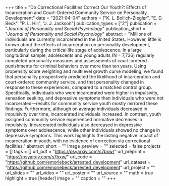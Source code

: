 +++
title = "Do Correctional Facilities Correct Our Youth?: Effects of Incarceration and Court-Ordered Community Service on Personality Development"
date = "2021-04-04"
authors = ["K. L. Bollich-Ziegler", "E. D. Beck", "P. L. Hill", "J. J. Jackson"]
publication_types = ["2"]
publication = "_Journal of Personality and Social Psychology_"
publication_short = "_Journal of Personality and Social Psychology_"
abstract = "Millions of individuals are currently incarcerated in the United States. However, little is known about the effects of incarceration on personality development, particularly during the critical life stage of adolescence. In a large longitudinal sample, adolescents and young adults (N = 7,736) regularly completed personality measures and assessments of court-ordered punishments for criminal behaviors over more than ten years. Using propensity score weighting and multilevel growth curve modeling, we found that personality prospectively predicted the likelihood of incarceration and court-ordered community service, and that personality changed in response to these experiences, compared to a matched control group. Specifically, individuals who were incarcerated were higher in impulsivity, sensation seeking, and depressive symptoms than individuals who were not incarcerated—results for community service youth mostly mirrored these findings. Furthermore, although on average individuals decreased in impulsivity over time, incarcerated individuals increased. In contrast, youth assigned community service experienced normative decreases in impulsivity. Incarcerated individuals also decreased in depressive symptoms over adolescence, while other individuals showed no change in depressive symptoms. This work highlights the lasting negative impact of incarceration in youth, with no evidence of correction via correctional facilities."
abstract_short = ""
image_preview = ""
selected = false
projects = []
tags = []
url_pdf = "https://psyarxiv.com/s7bxw/"
url_preprint = "https://psyarxiv.com/s7bxw/"
url_code = "https://github.com/emoriebeck/arrested_development"
url_dataset = "https://github.com/emoriebeck/arrested_development"
url_project = ""
url_slides = ""
url_video = ""
url_poster = ""
url_source = ""
math = true
highlight = true
[header]
image = ""
caption = ""
+++
